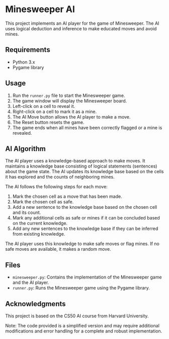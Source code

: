 # Minesweeper AI

This project implements an AI player for the game of Minesweeper. The AI uses logical deduction and inference to make educated moves and avoid mines.

## Requirements

- Python 3.x
- Pygame library

## Usage

1. Run the `runner.py` file to start the Minesweeper game.
2. The game window will display the Minesweeper board.
3. Left-click on a cell to reveal it.
4. Right-click on a cell to mark it as a mine.
5. The AI Move button allows the AI player to make a move.
6. The Reset button resets the game.
7. The game ends when all mines have been correctly flagged or a mine is revealed.

## AI Algorithm

The AI player uses a knowledge-based approach to make moves. It maintains a knowledge base consisting of logical statements (sentences) about the game state. The AI updates its knowledge base based on the cells it has explored and the counts of neighboring mines.

The AI follows the following steps for each move:

1. Mark the chosen cell as a move that has been made.
2. Mark the chosen cell as safe.
3. Add a new sentence to the knowledge base based on the chosen cell and its count.
4. Mark any additional cells as safe or mines if it can be concluded based on the current knowledge.
5. Add any new sentences to the knowledge base if they can be inferred from existing knowledge.

The AI player uses this knowledge to make safe moves or flag mines. If no safe moves are available, it makes a random move.

## Files

- `minesweeper.py`: Contains the implementation of the Minesweeper game and the AI player.
- `runner.py`: Runs the Minesweeper game using the Pygame library.

## Acknowledgments

This project is based on the CS50 AI course from Harvard University.

Note: The code provided is a simplified version and may require additional modifications and error handling for a complete and robust implementation.
